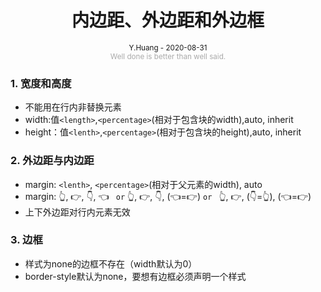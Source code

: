 <h1 style="text-align: center"> 内边距、外边距和外边框 </h1> 
<div style="text-align: center"><small>Y.Huang - 2020-08-31</small>
</div>
<div style="text-align: center; color: #aaa;"><small>Well done is better than well said.</small> </div>

### 1. 宽度和高度
- 不能用在行内非替换元素
- width:值`<length>`,`<percentage>`(相对于包含块的width),auto, inherit
- height：值`<lenth>`,`<percentage>`(相对于包含块的height),auto, inherit

### 2. 外边距与内边距
- margin: `<lenth>`, `<percentage>`(相对于父元素的width), auto
- margin: 👆, 👉, 👇, 👈  ` or`   👆, 👉, 👇, (👈=👉)   `or `  👆, 👉, (👇=👆), (👈=👉)
- 上下外边距对行内元素无效

### 3. 边框
- 样式为none的边框不存在（width默认为0）
- border-style默认为none，要想有边框必须声明一个样式
